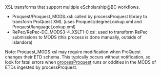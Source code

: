 XSL transforms that support multiple eScholarship@BC workflows.

* Proquest/Proquest_MODS.xsl: called by processProquest library to transform
ProQuest XML (uses Proquest/degreeLookup.xml and Proquest/languageLookup.xml)
* RePec/RePec-DC_MODS3-4_XSLT1-0.xsl: used to transform RePec submissions to
MODS (this process is done manually, outside of Islandora)

Note: Proquest_MODS.xsl may require modification when ProQuest changes their 
ETD schema. This typically occurs without notification, so look for fatal 
errors when [processProquest](https://github.com/BCDigLib/processProquest) runs
or oddities in the MODS of ETDs ingested by processProquest.
